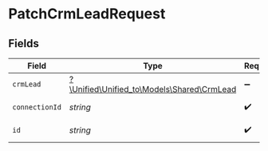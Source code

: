 # PatchCrmLeadRequest


## Fields

| Field                                                                        | Type                                                                         | Required                                                                     | Description                                                                  |
| ---------------------------------------------------------------------------- | ---------------------------------------------------------------------------- | ---------------------------------------------------------------------------- | ---------------------------------------------------------------------------- |
| `crmLead`                                                                    | [?\Unified\Unified_to\Models\Shared\CrmLead](../../Models/Shared/CrmLead.md) | :heavy_minus_sign:                                                           | N/A                                                                          |
| `connectionId`                                                               | *string*                                                                     | :heavy_check_mark:                                                           | ID of the connection                                                         |
| `id`                                                                         | *string*                                                                     | :heavy_check_mark:                                                           | ID of the Lead                                                               |